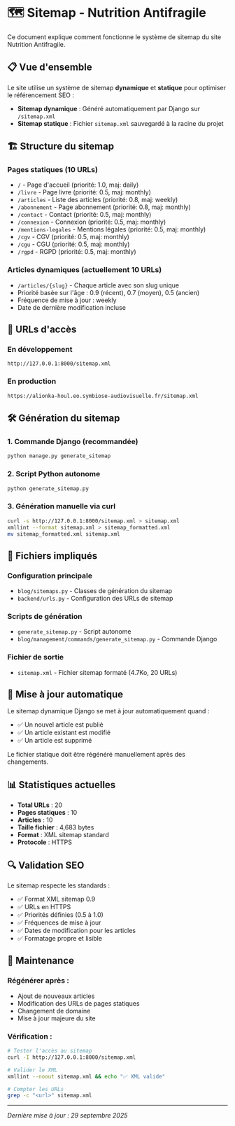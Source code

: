 # 🗺️ Sitemap - Nutrition Antifragile

Ce document explique comment fonctionne le système de sitemap du site Nutrition Antifragile.

## 📋 Vue d'ensemble

Le site utilise un système de sitemap **dynamique** et **statique** pour optimiser le référencement SEO :

- **Sitemap dynamique** : Généré automatiquement par Django sur `/sitemap.xml`
- **Sitemap statique** : Fichier `sitemap.xml` sauvegardé à la racine du projet

## 🏗️ Structure du sitemap

### Pages statiques (10 URLs)
- `/` - Page d'accueil (priorité: 1.0, maj: daily)
- `/livre` - Page livre (priorité: 0.5, maj: monthly)  
- `/articles` - Liste des articles (priorité: 0.8, maj: weekly)
- `/abonnement` - Page abonnement (priorité: 0.8, maj: monthly)
- `/contact` - Contact (priorité: 0.5, maj: monthly)
- `/connexion` - Connexion (priorité: 0.5, maj: monthly)
- `/mentions-legales` - Mentions légales (priorité: 0.5, maj: monthly)  
- `/cgv` - CGV (priorité: 0.5, maj: monthly)
- `/cgu` - CGU (priorité: 0.5, maj: monthly)
- `/rgpd` - RGPD (priorité: 0.5, maj: monthly)

### Articles dynamiques (actuellement 10 URLs)
- `/articles/{slug}` - Chaque article avec son slug unique
- Priorité basée sur l'âge : 0.9 (récent), 0.7 (moyen), 0.5 (ancien)
- Fréquence de mise à jour : weekly
- Date de dernière modification incluse

## 🚀 URLs d'accès

### En développement
```
http://127.0.0.1:8000/sitemap.xml
```

### En production
```
https://alionka-houl.eo.symbiose-audiovisuelle.fr/sitemap.xml
```

## 🛠️ Génération du sitemap

### 1. Commande Django (recommandée)
```bash
python manage.py generate_sitemap
```

### 2. Script Python autonome
```bash
python generate_sitemap.py
```

### 3. Génération manuelle via curl
```bash
curl -s http://127.0.0.1:8000/sitemap.xml > sitemap.xml
xmllint --format sitemap.xml > sitemap_formatted.xml
mv sitemap_formatted.xml sitemap.xml
```

## 📁 Fichiers impliqués

### Configuration principale
- `blog/sitemaps.py` - Classes de génération du sitemap
- `backend/urls.py` - Configuration des URLs de sitemap

### Scripts de génération
- `generate_sitemap.py` - Script autonome
- `blog/management/commands/generate_sitemap.py` - Commande Django

### Fichier de sortie
- `sitemap.xml` - Fichier sitemap formaté (4.7Ko, 20 URLs)

## 🔄 Mise à jour automatique

Le sitemap dynamique Django se met à jour automatiquement quand :
- ✅ Un nouvel article est publié
- ✅ Un article existant est modifié  
- ✅ Un article est supprimé

Le fichier statique doit être régénéré manuellement après des changements.

## 📊 Statistiques actuelles

- **Total URLs** : 20
- **Pages statiques** : 10  
- **Articles** : 10
- **Taille fichier** : 4,683 bytes
- **Format** : XML sitemap standard
- **Protocole** : HTTPS

## 🔍 Validation SEO

Le sitemap respecte les standards :
- ✅ Format XML sitemap 0.9
- ✅ URLs en HTTPS
- ✅ Priorités définies (0.5 à 1.0)
- ✅ Fréquences de mise à jour
- ✅ Dates de modification pour les articles
- ✅ Formatage propre et lisible

## 🚨 Maintenance

### Régénérer après :
- Ajout de nouveaux articles
- Modification des URLs de pages statiques
- Changement de domaine
- Mise à jour majeure du site

### Vérification :
```bash
# Tester l'accès au sitemap
curl -I http://127.0.0.1:8000/sitemap.xml

# Valider le XML
xmllint --noout sitemap.xml && echo "✅ XML valide"

# Compter les URLs
grep -c "<url>" sitemap.xml
```

---

*Dernière mise à jour : 29 septembre 2025*
